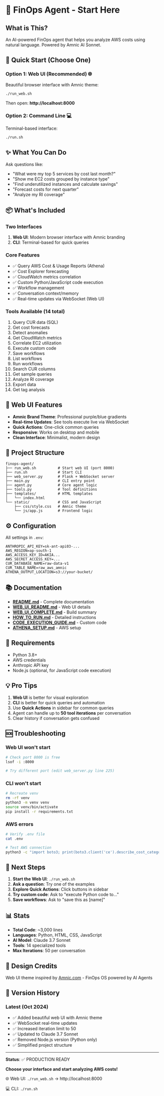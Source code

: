 # 🚀 FinOps Agent - Start Here

## What is This?

An AI-powered FinOps agent that helps you analyze AWS costs using natural language. Powered by Amnic AI Sonnet.

## 🎯 Quick Start (Choose One)

### Option 1: Web UI (Recommended) 🌐

Beautiful browser interface with Amnic theme:

```bash
./run_web.sh
```

Then open: **http://localhost:8000**

### Option 2: Command Line 💻

Terminal-based interface:

```bash
./run.sh
```

## ✨ What You Can Do

Ask questions like:
- "What were my top 5 services by cost last month?"
- "Show me EC2 costs grouped by instance type"
- "Find underutilized instances and calculate savings"
- "Forecast costs for next quarter"
- "Analyze my RI coverage"

## 📦 What's Included

### Two Interfaces
1. **Web UI**: Modern browser interface with Amnic branding
2. **CLI**: Terminal-based for quick queries

### Core Features
- ✅ Query AWS Cost & Usage Reports (Athena)
- ✅ Cost Explorer forecasting
- ✅ CloudWatch metrics correlation
- ✅ Custom Python/JavaScript code execution
- ✅ Workflow management
- ✅ Conversation context/memory
- ✅ Real-time updates via WebSocket (Web UI)

### Tools Available (14 total)
1. Query CUR data (SQL)
2. Get cost forecasts
3. Detect anomalies
4. Get CloudWatch metrics
5. Correlate EC2 utilization
6. Execute custom code
7. Save workflows
8. List workflows
9. Run workflows
10. Search CUR columns
11. Get sample queries
12. Analyze RI coverage
13. Export data
14. Get tag analysis

## 🎨 Web UI Features

- **Amnic Brand Theme**: Professional purple/blue gradients
- **Real-time Updates**: See tools execute live via WebSocket
- **Quick Actions**: One-click common queries
- **Responsive**: Works on desktop and mobile
- **Clean Interface**: Minimalist, modern design

## 📁 Project Structure

```
finops-agent/
├── run_web.sh          # Start web UI (port 8000)
├── run.sh              # Start CLI
├── web_server.py       # Flask + WebSocket server
├── main.py             # CLI entry point
├── agent.py            # Core agent logic
├── tools.py            # Tool definitions
├── templates/          # HTML templates
│   └── index.html
└── static/             # CSS and JavaScript
    ├── css/style.css   # Amnic theme
    └── js/app.js       # Frontend logic
```

## ⚙️ Configuration

All settings in `.env`:

```env
ANTHROPIC_API_KEY=sk-ant-api03-...
AWS_REGION=ap-south-1
AWS_ACCESS_KEY_ID=AKIA...
AWS_SECRET_ACCESS_KEY=...
CUR_DATABASE_NAME=raw-data-v1
CUR_TABLE_NAME=raw_aws_amnic
ATHENA_OUTPUT_LOCATION=s3://your-bucket/
```

## 📚 Documentation

- **[README.md](README.md)** - Complete documentation
- **[WEB_UI_README.md](WEB_UI_README.md)** - Web UI details
- **[WEB_UI_COMPLETE.md](WEB_UI_COMPLETE.md)** - Build summary
- **[HOW_TO_RUN.md](HOW_TO_RUN.md)** - Detailed instructions
- **[CODE_EXECUTION_GUIDE.md](CODE_EXECUTION_GUIDE.md)** - Custom code
- **[ATHENA_SETUP.md](ATHENA_SETUP.md)** - AWS setup

## 🔧 Requirements

- Python 3.8+
- AWS credentials
- Anthropic API key
- Node.js (optional, for JavaScript code execution)

## 💡 Pro Tips

1. **Web UI** is better for visual exploration
2. **CLI** is better for quick queries and automation
3. Use **Quick Actions** in sidebar for common queries
4. Agent can handle up to **50 tool iterations** per conversation
5. Clear history if conversation gets confused

## 🆘 Troubleshooting

### Web UI won't start
```bash
# Check port 8000 is free
lsof -i :8000

# Try different port (edit web_server.py line 225)
```

### CLI won't start
```bash
# Recreate venv
rm -rf venv
python3 -m venv venv
source venv/bin/activate
pip install -r requirements.txt
```

### AWS errors
```bash
# Verify .env file
cat .env

# Test AWS connection
python3 -c "import boto3; print(boto3.client('ce').describe_cost_category_definition)"
```

## 🎯 Next Steps

1. **Start the Web UI**: `./run_web.sh`
2. **Ask a question**: Try one of the examples
3. **Explore Quick Actions**: Click buttons in sidebar
4. **Try custom code**: Ask to "execute Python code to..."
5. **Save workflows**: Ask to "save this as [name]"

## 📊 Stats

- **Total Code**: ~3,000 lines
- **Languages**: Python, HTML, CSS, JavaScript
- **AI Model**: Claude 3.7 Sonnet
- **Tools**: 14 specialized tools
- **Max Iterations**: 50 per conversation

## 🎨 Design Credits

Web UI theme inspired by [Amnic.com](http://amnic.com/) - FinOps OS powered by AI Agents

## 📝 Version History

### Latest (Oct 2024)
- ✅ Added beautiful web UI with Amnic theme
- ✅ WebSocket real-time updates
- ✅ Increased iteration limit to 50
- ✅ Updated to Claude 3.7 Sonnet
- ✅ Removed Node.js version (Python only)
- ✅ Simplified project structure

---

**Status**: ✅ PRODUCTION READY

**Choose your interface and start analyzing AWS costs!**

🌐 Web UI: `./run_web.sh` → http://localhost:8000

💻 CLI: `./run.sh`
